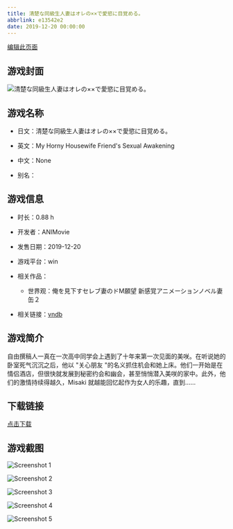 ```yaml
---
title: 清楚な同級生人妻はオレの××で愛慾に目覚める。
abbrlink: e13542e2
date: 2019-12-20 00:00:00
---
```

[编辑此页面](https://github.com/ACG-3/ADV3-source/blob/main/source/_posts/%E6%B8%85%E6%A5%9A%E3%81%AA%E5%90%8C%E7%B4%9A%E7%94%9F%E4%BA%BA%E5%A6%BB%E3%81%AF%E3%82%AA%E3%83%AC%E3%81%AE%C3%97%C3%97%E3%81%A7%E6%84%9B%E6%85%BE%E3%81%AB%E7%9B%AE%E8%A6%9A%E3%82%81%E3%82%8B%E3%80%82.md)

## 游戏封面

![清楚な同級生人妻はオレの××で愛慾に目覚める。](https://pan.timero.xyz/d/onedrive/img_lib_001/%E6%B8%85%E6%A5%9A%E3%81%AA%E5%90%8C%E7%B4%9A%E7%94%9F%E4%BA%BA%E5%A6%BB%E3%81%AF%E3%82%AA%E3%83%AC%E3%81%AE%C3%97%C3%97%E3%81%A7%E6%84%9B%E6%85%BE%E3%81%AB%E7%9B%AE%E8%A6%9A%E3%82%81%E3%82%8B%E3%80%82_cover.avif)


## 游戏名称

- 日文：清楚な同級生人妻はオレの××で愛慾に目覚める。
- 英文：My Horny Housewife Friend's Sexual Awakening
- 中文：None

- 别名：


## 游戏信息

- 时长：0.88 h
- 开发者：ANIMovie
- 发售日期：2019-12-20
- 游戏平台：win
- 相关作品：
   - 世界观：俺を見下すセレブ妻のドM願望 新感覚アニメーションノベル妻缶２

- 相关链接：[vndb](https://vndb.org/v27792)


## 游戏简介

自由撰稿人一真在一次高中同学会上遇到了十年来第一次见面的美咲。在听说她的卧室死气沉沉之后，他以 "关心朋友 "的名义抓住机会和她上床。他们一开始是在情侣酒店，但很快就发展到秘密约会和幽会，甚至悄悄潜入美咲的家中。此外，他们的激情持续得越久，Misaki 就越能回忆起作为女人的乐趣，直到......




## 下载链接

[点击下载](https://pan.timero.xyz/onedrive/adv_lib_001/%E6%B8%85%E6%A5%9A%E3%81%AA%E5%90%8C%E7%B4%9A%E7%94%9F%E4%BA%BA%E5%A6%BB%E3%81%AF%E3%82%AA%E3%83%AC%E3%81%AE%C3%97%C3%97%E3%81%A7%E6%84%9B%E6%85%BE%E3%81%AB%E7%9B%AE%E8%A6%9A%E3%82%81%E3%82%8B%E3%80%82)


## 游戏截图


![Screenshot 1](https://pan.timero.xyz/d/onedrive/img_lib_001/%E6%B8%85%E6%A5%9A%E3%81%AA%E5%90%8C%E7%B4%9A%E7%94%9F%E4%BA%BA%E5%A6%BB%E3%81%AF%E3%82%AA%E3%83%AC%E3%81%AE%C3%97%C3%97%E3%81%A7%E6%84%9B%E6%85%BE%E3%81%AB%E7%9B%AE%E8%A6%9A%E3%82%81%E3%82%8B%E3%80%82_Screenshot_1.avif)

![Screenshot 2](https://pan.timero.xyz/d/onedrive/img_lib_001/%E6%B8%85%E6%A5%9A%E3%81%AA%E5%90%8C%E7%B4%9A%E7%94%9F%E4%BA%BA%E5%A6%BB%E3%81%AF%E3%82%AA%E3%83%AC%E3%81%AE%C3%97%C3%97%E3%81%A7%E6%84%9B%E6%85%BE%E3%81%AB%E7%9B%AE%E8%A6%9A%E3%82%81%E3%82%8B%E3%80%82_Screenshot_2.avif)

![Screenshot 3](https://pan.timero.xyz/d/onedrive/img_lib_001/%E6%B8%85%E6%A5%9A%E3%81%AA%E5%90%8C%E7%B4%9A%E7%94%9F%E4%BA%BA%E5%A6%BB%E3%81%AF%E3%82%AA%E3%83%AC%E3%81%AE%C3%97%C3%97%E3%81%A7%E6%84%9B%E6%85%BE%E3%81%AB%E7%9B%AE%E8%A6%9A%E3%82%81%E3%82%8B%E3%80%82_Screenshot_3.avif)

![Screenshot 4](https://pan.timero.xyz/d/onedrive/img_lib_001/%E6%B8%85%E6%A5%9A%E3%81%AA%E5%90%8C%E7%B4%9A%E7%94%9F%E4%BA%BA%E5%A6%BB%E3%81%AF%E3%82%AA%E3%83%AC%E3%81%AE%C3%97%C3%97%E3%81%A7%E6%84%9B%E6%85%BE%E3%81%AB%E7%9B%AE%E8%A6%9A%E3%82%81%E3%82%8B%E3%80%82_Screenshot_4.avif)

![Screenshot 5](https://pan.timero.xyz/d/onedrive/img_lib_001/%E6%B8%85%E6%A5%9A%E3%81%AA%E5%90%8C%E7%B4%9A%E7%94%9F%E4%BA%BA%E5%A6%BB%E3%81%AF%E3%82%AA%E3%83%AC%E3%81%AE%C3%97%C3%97%E3%81%A7%E6%84%9B%E6%85%BE%E3%81%AB%E7%9B%AE%E8%A6%9A%E3%82%81%E3%82%8B%E3%80%82_Screenshot_5.avif)

